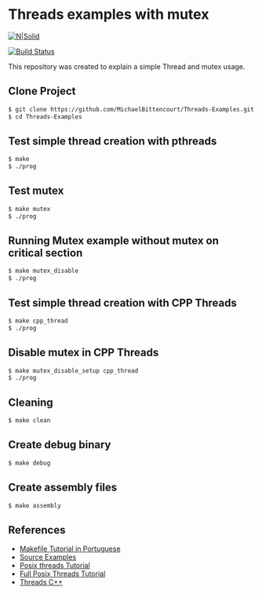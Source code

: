 # Threads examples with mutex

[![N|Solid](https://cldup.com/dTxpPi9lDf.thumb.png)](https://nodesource.com/products/nsolid)

[![Build Status](https://travis-ci.org/joemccann/dillinger.svg?branch=master)](https://travis-ci.org/joemccann/dillinger)


This repository was created to explain a simple Thread and mutex usage.


## Clone Project

```bash
$ git clone https://github.com/MichaelBittencourt/Threads-Examples.git
$ cd Threads-Examples
```

## Test simple thread creation with pthreads

```bash
$ make
$ ./prog
```

## Test mutex

```bash
$ make mutex
$ ./prog
```

## Running Mutex example without mutex on critical section

```bash
$ make mutex_disable
$ ./prog
```

## Test simple thread creation with CPP Threads

```bash
$ make cpp_thread
$ ./prog
```

## Disable mutex in CPP Threads


```bash
$ make mutex_disable_setup cpp_thread
$ ./prog
```



## Cleaning

```bash
$ make clean
```

## Create debug binary

```bash
$ make debug
```

## Create assembly files

```bash
$ make assembly
```

## References

- [Makefile Tutorial in Portuguese](https://www.embarcados.com.br/introducao-ao-makefile/)
- [Source Examples](http://www.cs.loyola.edu/~jglenn/702/S2005/Examples/dup2.html)
- [Posix threads Tutorial](https://www.geeksforgeeks.org/multithreading-c-2/)
- [Full Posix Threads Tutorial](https://www.cs.cmu.edu/afs/cs/academic/class/15492-f07/www/pthreads.html)
- [Threads C++](https://www.cplusplus.com/reference/thread/thread/)
